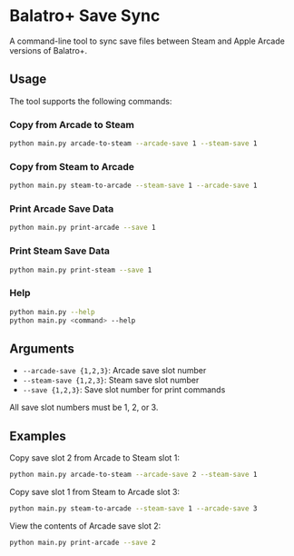 # Balatro+ Save Sync

A command-line tool to sync save files between Steam and Apple Arcade versions of Balatro+.

## Usage

The tool supports the following commands:

### Copy from Arcade to Steam
```bash
python main.py arcade-to-steam --arcade-save 1 --steam-save 1
```

### Copy from Steam to Arcade
```bash
python main.py steam-to-arcade --steam-save 1 --arcade-save 1
```

### Print Arcade Save Data
```bash
python main.py print-arcade --save 1
```

### Print Steam Save Data
```bash
python main.py print-steam --save 1
```

### Help
```bash
python main.py --help
python main.py <command> --help
```

## Arguments

- `--arcade-save {1,2,3}`: Arcade save slot number
- `--steam-save {1,2,3}`: Steam save slot number  
- `--save {1,2,3}`: Save slot number for print commands

All save slot numbers must be 1, 2, or 3.

## Examples

Copy save slot 2 from Arcade to Steam slot 1:
```bash
python main.py arcade-to-steam --arcade-save 2 --steam-save 1
```

Copy save slot 1 from Steam to Arcade slot 3:
```bash
python main.py steam-to-arcade --steam-save 1 --arcade-save 3
```

View the contents of Arcade save slot 2:
```bash
python main.py print-arcade --save 2
```